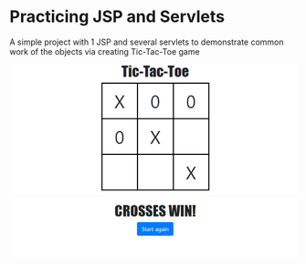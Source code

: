 
# Practicing JSP and Servlets

A simple project with 1 JSP and several servlets to demonstrate common work of the objects via creating Tic-Tac-Toe game

![Tic-Tac-Toe](src/main/resources/screenshot.png)
